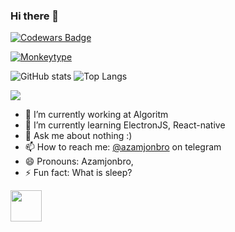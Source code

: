 ### Hi there 👋

[![Codewars Badge](https://www.codewars.com/users/azamjonbro/badges/large)](https://www.codewars.com/users/azamjonbro)

[![Monkeytype](https://img.shields.io/badge/Monkeytype-Profile-orange)](https://monkeytype.com/profile/azamjonbro)

<!--![azamjonbro's github stats](https://github-readme-stats.vercel.app/api?username=azamjonbro&show_icons=true&theme=default)-->
![GitHub stats](https://github-readme-stats.vercel.app/api?username=azamjonbro&count_private=true&show_icons=true&line_height=40&theme=holi)
![Top Langs](https://github-readme-stats.vercel.app/api/top-langs/?username=azamjonbro&langs_count=5&hide=html,cmake&theme=holi)


<!-- [![Harlok's WakaTime stats](https://github-readme-stats.vercel.app/api/wakatime?username=azamjonbro)](https://github.com/anuraghazra/github-readme-stats)  -->

![](https://komarev.com/ghpvc/?username=azamjonbro&color=blue&theme=onedark)

- 🔭 I’m currently working at Algoritm
- 🌱 I’m currently learning ElectronJS, React-native
- 💬 Ask me about nothing :)
- 📫 How to reach me: [@azamjonbro](https://t.me/dasturlash_lampasi) on telegram
- 😄 Pronouns: Azamjonbro,
- ⚡ Fun fact: What is sleep?

<a href="https://open.spotify.com/artist/xyz" target="_blank">
  <img src="https://i.scdn.co/image/ab6761610000e5eb1a2b2a2b2a2b2a2b2a2b2a2b" width="50" />
</a>
